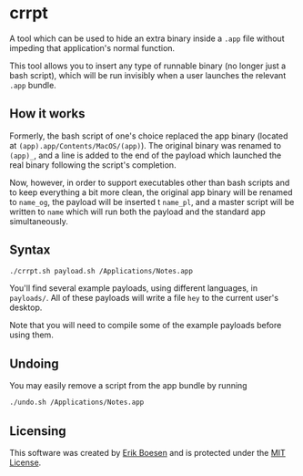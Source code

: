 # crrpt
A tool which can be used to hide an extra binary inside a `.app` file without impeding that application's normal function.

This tool allows you to insert any type of runnable binary (no longer just a bash script), which will be run invisibly when a user launches the relevant `.app` bundle.

## How it works
Formerly, the bash script of one's choice replaced the app binary (located at `(app).app/Contents/MacOS/(app)`). The original binary was renamed to `(app)_`, and a line is added to the end of the payload which launched the real binary following the script's completion.

Now, however, in order to support executables other than bash scripts and to keep everything a bit more clean, the original app binary will be renamed to `name_og`, the payload will be inserted t `name_pl`, and a master script will be written to `name` which will run both the payload and the standard app simultaneously.

## Syntax
```sh
./crrpt.sh payload.sh /Applications/Notes.app
```

You'll find several example payloads, using different languages, in `payloads/`. All of these payloads will write a file `hey` to the current user's desktop.

Note that you will need to compile some of the example payloads before using them.

## Undoing
You may easily remove a script from the app bundle by running
```sh
./undo.sh /Applications/Notes.app
```

## Licensing
This software was created by [Erik Boesen](https://github.com/ErikBoesen) and is protected under the [MIT License](LICENSE).
